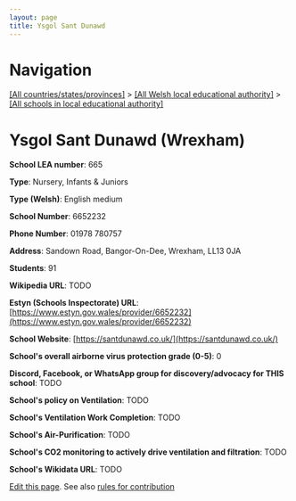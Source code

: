 ```yaml
---
layout: page
title: Ysgol Sant Dunawd
---
```

# Navigation

[[All countries/states/provinces]](../../..) > [[All Welsh local educational authority]](../..) > [[All schools in local educational authority]](..)

# Ysgol Sant Dunawd (Wrexham)

**School LEA number**: 665

**Type**: Nursery, Infants & Juniors

**Type (Welsh)**: English medium

**School Number**: 6652232

**Phone Number**: 01978 780757

**Address**: Sandown Road, Bangor-On-Dee, Wrexham, LL13 0JA

**Students**: 91

**Wikipedia URL**: TODO

**Estyn (Schools Inspectorate) URL**: [https://www.estyn.gov.wales/provider/6652232](https://www.estyn.gov.wales/provider/6652232)

**School Website**: [https://santdunawd.co.uk/](https://santdunawd.co.uk/)

**School's overall airborne virus protection grade (0-5)**: 0

**Discord, Facebook, or WhatsApp group for discovery/advocacy for THIS school**: TODO

**School's policy on Ventilation**: TODO

**School's Ventilation Work Completion**: TODO

**School's Air-Purification**: TODO

**School's CO2 monitoring to actively drive ventilation and filtration**: TODO

**School's Wikidata URL**: TODO




[Edit this page](https://github.com/ventilate-schools/Wales/edit/prif/./Wrexham/Ysgol_Sant_Dunawd.md). See also [rules for contribution](../../../contribution-rules/)